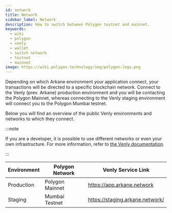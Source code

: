 ```yaml
---
id: network
title: Network
sidebar_label: Network
description: How to switch between Polygon testnet and mainnet.
keywords:
  - wiki
  - polygon
  - venly
  - wallet
  - switch network
  - testnet
  - mainnet
image: https://wiki.polygon.technology/img/polygon-logo.png
---
```


Depending on which Arkane environment your application connect, your transactions will be directed to a specific blockchain network. Connect to the Venly (prev. Arkane) production environment and you will be contacting the Polygon Mainnet, whereas connecting to the Venly staging environment will connect you to the Polygon Mumbai testnet.

Below you will find an overview of the public Venly environments and networks to which they connect.

:::note

If you are a developer, it is possible to use different networks or even your own infrastructure. For more information, refer to [<ins>the Venly documentation</ins>](https://docs.venly.io/widget/).

:::

Environment | Polygon Network | Venly Service Link
--- | --- |---
Production | Polygon Mainnet | https://app.arkane.network
Staging | Mumbai Testnet | https://staging.arkane.network/


